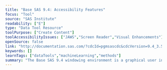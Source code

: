 ```yaml
---
title: "Base SAS 9.4: Accessibility Features"
focus: "Tool"
source: "SAS Institute"
readability: ["E"]
type: "Data Tool Resource"
toolPurpose: ["Create Content"]
toolAccessibilityIssues: ["JAWS","Screen Reader","Visual Enhancements"]
openSource: false
link: "http://documentation.sas.com/?cdcId=pgmsascdc&cdcVersion=9.4_3.5&docsetId=basea11y&docsetTarget=n1uyx4mbjg39ezn1uvk9bp0zsvyw.htm&locale=en#n07mzptrteoec2n1lx4jpeu0ibv4"
keywords: []
learnTags: ["dataTools","machineLearning","methods"]
summary: "The Base SAS 9.4 windowing environment is a graphical user interface that enables SAS programmers to write SAS programs that analyze data, run those programs, and view the output.  "
---
```


